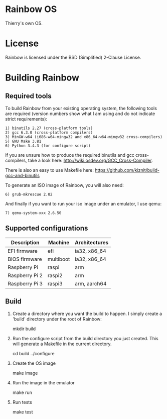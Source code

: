Rainbow OS
==========

Thierry's own OS.


License
=======

Rainbow is licensed under the BSD (Simplified) 2-Clause License.


Building Rainbow
================

Required tools
--------------

To build Rainbow from your existing operating system, the following tools are
required (version numbers show what I am using and do not indicate strict
requirements):

    1) binutils 2.27 (cross-platform tools)
    2) gcc 6.3.0 (cross-platform compilers)
    3) MinGW-w64 (i686-w64-mingw32 and x86_64-w64-mingw32 cross-compilers)
    5) GNU Make 3.81
    6) Python 3.4.3 (for configure script)

If you are unsure how to produce the required binutils and gcc cross-compilers,
take a look here: http://wiki.osdev.org/GCC_Cross-Compiler.

There is also an easy to use Makefile here: https://github.com/kiznit/build-gcc-and-binutils

To generate an ISO image of Rainbow, you will also need:

    6) grub-mkrescue 2.02

And finally if you want to run your iso image under an emulator, I use qemu:

    7) qemu-system-xxx 2.6.50


Supported configurations
------------------------

| Description    | Machine   | Architectures |
|----------------|-----------|---------------|
| EFI firmware   | efi       | ia32, x86_64  |
| BIOS firmware  | multiboot | ia32, x86_64  |
| Raspberry Pi   | raspi     | arm           |
| Raspberry Pi 2 | raspi2    | arm           |
| Raspberry Pi 3 | raspi3    | arm, aarch64  |


Build
-----

1) Create a directory where you want the build to happen. I simply create a 'build' directory under the root of Rainbow:

    mkdir build

2) Run the configure script from the build directory you just created. This will generate a Makefile in the current directory.

    cd build
    ../configure

3) Create the OS image

    make image

4) Run the image in the emulator

    make run

5) Run tests

    make test

